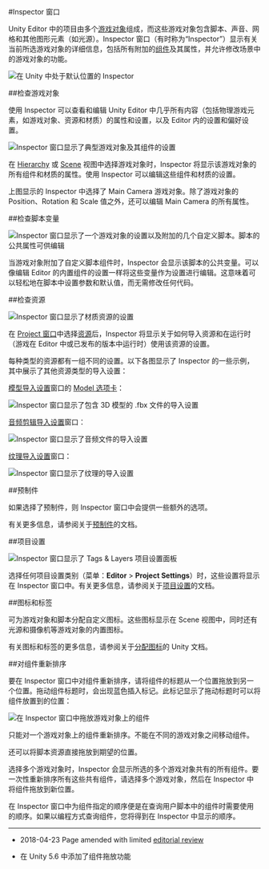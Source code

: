 #Inspector 窗口

Unity Editor 中的项目由多个[游戏对象](GameObjects.html)组成，而这些游戏对象包含脚本、声音、网格和其他图形元素（如光源）。Inspector 窗口（有时称为“Inspector”）显示有关当前所选游戏对象的详细信息，包括所有附加的[组件](Components.html)及其属性，并允许修改场景中的游戏对象的功能。

![在 Unity 中处于默认位置的 Inspector](../uploads/Main/InspectorWindowCallout.jpg)

##检查游戏对象

使用 Inspector 可以查看和编辑 Unity Editor 中几乎所有内容（包括物理游戏元素，如游戏对象、资源和材质）的属性和设置，以及 Editor 内的设置和偏好设置。

![Inspector 窗口显示了典型游戏对象及其组件的设置](../uploads/Main/GenericInspector.png)

在 [Hierarchy](Hierarchy.html) 或 [Scene](UsingTheSceneView.html) 视图中选择游戏对象时，Inspector 将显示该游戏对象的所有组件和材质的属性。使用 Inspector 可以编辑这些组件和材质的设置。

上图显示的 Inspector 中选择了 Main Camera 游戏对象。除了游戏对象的 Position、Rotation 和 Scale 值之外，还可以编辑 Main Camera 的所有属性。

##检查脚本变量

![Inspector 窗口显示了一个游戏对象的设置以及附加的几个自定义脚本。脚本的公共属性可供编辑](../uploads/Main/InspectorExampleObjWithScripts.png)

当游戏对象附加了自定义脚本组件时，Inspector 会显示该脚本的公共变量。可以像编辑 Editor 的内置组件的设置一样将这些变量作为设置进行编辑。这意味着可以轻松地在脚本中设置参数和默认值，而无需修改任何代码。

##检查资源

![Inspector 窗口显示了材质资源的设置](../uploads/Main/InspectorExampleMaterial.png)

在 [Project 窗口](ProjectView.html)中选择[资源](AssetWorkflow.html)后，Inspector 将显示关于如何导入资源和在运行时（游戏在 Editor 中或已发布的版本中运行时）使用该资源的设置。

每种类型的资源都有一组不同的设置。以下各图显示了 Inspector 的一些示例，其中展示了其他资源类型的导入设置：

[模型导入设置](class-FBXImporter.html)窗口的 [Model 选项卡](FBXImporter-Model.html)：

![Inspector 窗口显示了包含 3D 模型的 .fbx 文件的导入设置](../uploads/Main/MeshExample40.png)

[音频剪辑导入设置](class-AudioClip.html)窗口：

![Inspector 窗口显示了音频文件的导入设置](../uploads/Main/InspectorExampleAudio.png)

[纹理导入设置](class-TextureImporter.html)窗口：

![Inspector 窗口显示了纹理的导入设置](../uploads/Main/InspectorExampleTexture.png)


##预制件

如果选择了预制件，则 Inspector 窗口中会提供一些额外的选项。

有关更多信息，请参阅关于[预制件](Prefabs.html)的文档。

##项目设置

![Inspector 窗口显示了 __Tags & Layers__ 项目设置面板](../uploads/Main/InspectorExampleSettings.png)

选择任何项目设置类别（菜单：__Editor__ > __Project Settings__）时，这些设置将显示在 Inspector 窗口中。有关更多信息，请参阅关于[项目设置](comp-ManagerGroup.html)的文档。

##图标和标签

可为游戏对象和脚本分配自定义图标。这些图标显示在 Scene 视图中，同时还有光源和摄像机等游戏对象的内置图标。

有关图标和标签的更多信息，请参阅关于[分配图标](AssigningIcons.html)的 Unity 文档。

##对组件重新排序

要在 Inspector 窗口中对组件重新排序，请将组件的标题从一个位置拖放到另一个位置。拖动组件标题时，会出现蓝色插入标记。此标记显示了拖动标题时可以将组件放置到的位置：

![在 Inspector 窗口中拖放游戏对象上的组件](../uploads/Main/DragAndDropComponent.png)

只能对一个游戏对象上的组件重新排序。不能在不同的游戏对象之间移动组件。

还可以将脚本资源直接拖放到期望的位置。

选择多个游戏对象时，Inspector 会显示所选的多个游戏对象共有的所有组件。要一次性重新排序所有这些共有组件，请选择多个游戏对象，然后在 Inspector 中将组件拖放到新位置。

在 Inspector 窗口中为组件指定的顺序便是在查询用户脚本中的组件时需要使用的顺序。如果以编程方式查询组件，您将得到在 Inspector 中显示的顺序。

---

* <span class="page-edit">2018-04-23 Page amended with limited [editorial review](DocumentationEditorialReview.html)
</span>

* <span class="page-history">在 Unity 5.6 中添加了组件拖放功能</span>


